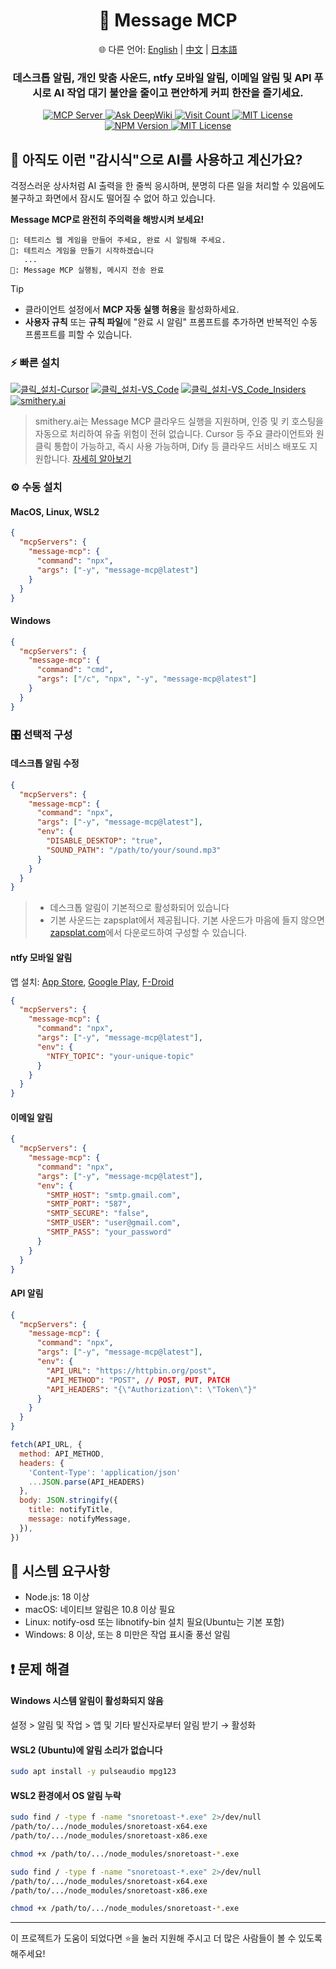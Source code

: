 <div align="center">
  <h1>💬 Message MCP</h1>
  <p>
    🌐 다른 언어:
    <a href="README.md">English</a> |
    <a href="README.zh.md">中文</a> |
    <a href="README.ja.md">日本語</a>
  </p>
  <h3>데스크톱 알림, 개인 맞춤 사운드, ntfy 모바일 알림, 이메일 알림 및 API 푸시로 AI 작업 대기 불안을 줄이고 편안하게 커피 한잔을 즐기세요.</h3>
  <a href="https://modelcontextprotocol.io">
    <img src="https://img.shields.io/badge/MCP-Server-gold?labelColor=wheat&color=limegreen" title="MCP Server"/>
  </a>
  <a href="https://deepwiki.com/gimjin/message-mcp">
    <img src="https://deepwiki.com/badge.svg" alt="Ask DeepWiki">
  </a>
  <a href="https://dash.cloudflare.com">
    <img src="https://message-mcp-werker.kimseongrim.workers.dev/visit-count.svg?v=5" title="Visit Count"/>
  </a>
  <a href="https://github.com/gimjin/message-mcp/blob/main/.github/workflows/ci.yml">
    <img src="https://img.shields.io/github/actions/workflow/status/gimjin/message-mcp/ci.yml" alt="MIT License">
  </a>
  <a href="https://www.npmjs.com/package/message-mcp">
    <img src="https://img.shields.io/npm/v/message-mcp" alt="NPM Version">
  </a>
  <a href="https://github.com/gimjin/message-mcp/blob/main/LICENSE">
    <img src="https://img.shields.io/github/license/gimjin/message-mcp" alt="MIT License">
  </a>
</div>

## 🤔 아직도 이런 "감시식"으로 AI를 사용하고 계신가요?

걱정스러운 상사처럼 AI 출력을 한 줄씩 응시하며, 분명히 다른 일을 처리할 수 있음에도 불구하고 화면에서 잠시도 떨어질 수 없어 하고 있습니다.

**Message MCP로 완전히 주의력을 해방시켜 보세요!**

```text
🧑: 테트리스 웹 게임을 만들어 주세요, 완료 시 알림해 주세요.
🤖: 테트리스 게임을 만들기 시작하겠습니다
   ...
💬: Message MCP 실행됨, 메시지 전송 완료
```

> [!TIP]
>
> - 클라이언트 설정에서 **MCP 자동 실행 허용**을 활성화하세요.
> - **사용자 규칙** 또는 **규칙 파일**에 "완료 시 알림" 프롬프트를 추가하면 반복적인 수동 프롬프트를 피할 수 있습니다.

### ⚡️ 빠른 설치

[![클릭_설치-Cursor](https://img.shields.io/badge/클릭_설치-Cursor-171717)](https://cursor.com/install-mcp?name=message-mcp&config=eyJjb21tYW5kIjogIm5weCIsImFyZ3MiOiBbIm1lc3NhZ2UtbWNwQGxhdGVzdCJdfQ==) [![클릭_설치-VS_Code](https://img.shields.io/badge/클릭_설치-VS_Code-0098FF)](https://insiders.vscode.dev/redirect?url=vscode:mcp/install?{%22name%22:%22message-mcp%22,%22command%22:%22npx%22,%22args%22:[%22message-mcp@latest%22]}) [![클릭_설치-VS_Code_Insiders](https://img.shields.io/badge/클릭_설치-VS_Code_Insiders-24bfa5)](https://insiders.vscode.dev/redirect?url=vscode-insiders:mcp/install?{%22name%22:%22message-mcp%22,%22command%22:%22npx%22,%22args%22:[%22message-mcp@latest%22]}) [![smithery.ai](https://smithery.ai/badge/@gimjin/message-mcp)](https://smithery.ai/server/@gimjin/message-mcp)

> smithery.ai는 Message MCP 클라우드 실행을 지원하며, 인증 및 키 호스팅을 자동으로 처리하여 유출 위험이 전혀 없습니다. Cursor 등 주요 클라이언트와 원클릭 통합이 가능하고, 즉시 사용 가능하며, Dify 등 클라우드 서비스 배포도 지원합니다. [자세히 알아보기](https://smithery.ai/docs/getting_started/quickstart_connect#one-click-connect-to-smithery-servers)

### ⚙️ 수동 설치

#### MacOS, Linux, WSL2

```json
{
  "mcpServers": {
    "message-mcp": {
      "command": "npx",
      "args": ["-y", "message-mcp@latest"]
    }
  }
}
```

#### Windows

```json
{
  "mcpServers": {
    "message-mcp": {
      "command": "cmd",
      "args": ["/c", "npx", "-y", "message-mcp@latest"]
    }
  }
}
```

### 🎛️ 선택적 구성

#### 데스크톱 알림 수정

```json
{
  "mcpServers": {
    "message-mcp": {
      "command": "npx",
      "args": ["-y", "message-mcp@latest"],
      "env": {
        "DISABLE_DESKTOP": "true",
        "SOUND_PATH": "/path/to/your/sound.mp3"
      }
    }
  }
}
```

> - 데스크톱 알림이 기본적으로 활성화되어 있습니다
> - 기본 사운드는 zapsplat에서 제공됩니다. 기본 사운드가 마음에 들지 않으면 [zapsplat.com](https://zapsplat.com/)에서 다운로드하여 구성할 수 있습니다.

#### ntfy 모바일 알림

앱 설치: [App Store](https://apps.apple.com/us/app/ntfy/id1625396347), [Google Play](https://play.google.com/store/apps/details?id=io.heckel.ntfy), [F-Droid](https://f-droid.org/en/packages/io.heckel.ntfy/)

```json
{
  "mcpServers": {
    "message-mcp": {
      "command": "npx",
      "args": ["-y", "message-mcp@latest"],
      "env": {
        "NTFY_TOPIC": "your-unique-topic"
      }
    }
  }
}
```

#### 이메일 알림

```json
{
  "mcpServers": {
    "message-mcp": {
      "command": "npx",
      "args": ["-y", "message-mcp@latest"],
      "env": {
        "SMTP_HOST": "smtp.gmail.com",
        "SMTP_PORT": "587",
        "SMTP_SECURE": "false",
        "SMTP_USER": "user@gmail.com",
        "SMTP_PASS": "your_password"
      }
    }
  }
}
```

#### API 알림

```json
{
  "mcpServers": {
    "message-mcp": {
      "command": "npx",
      "args": ["-y", "message-mcp@latest"],
      "env": {
        "API_URL": "https://httpbin.org/post",
        "API_METHOD": "POST", // POST, PUT, PATCH
        "API_HEADERS": "{\"Authorization\": \"Token\"}"
      }
    }
  }
}
```

```javascript
fetch(API_URL, {
  method: API_METHOD,
  headers: {
    'Content-Type': 'application/json'
    ...JSON.parse(API_HEADERS)
  },
  body: JSON.stringify({
    title: notifyTitle,
    message: notifyMessage,
  }),
})
```

## 📌 시스템 요구사항

- Node.js: 18 이상
- macOS: 네이티브 알림은 10.8 이상 필요
- Linux: notify-osd 또는 libnotify-bin 설치 필요(Ubuntu는 기본 포함)
- Windows: 8 이상, 또는 8 미만은 작업 표시줄 풍선 알림

## ❗️ 문제 해결

#### Windows 시스템 알림이 활성화되지 않음

설정 > 알림 및 작업 > 앱 및 기타 발신자로부터 알림 받기 → 활성화

#### WSL2 (Ubuntu)에 알림 소리가 없습니다

```bash
sudo apt install -y pulseaudio mpg123
```

#### WSL2 환경에서 OS 알림 누락

```bash
sudo find / -type f -name "snoretoast-*.exe" 2>/dev/null
/path/to/.../node_modules/snoretoast-x64.exe
/path/to/.../node_modules/snoretoast-x86.exe

chmod +x /path/to/.../node_modules/snoretoast-*.exe
```

```bash
sudo find / -type f -name "snoretoast-*.exe" 2>/dev/null
/path/to/.../node_modules/snoretoast-x64.exe
/path/to/.../node_modules/snoretoast-x86.exe

chmod +x /path/to/.../node_modules/snoretoast-*.exe
```

---

이 프로젝트가 도움이 되었다면 ⭐️을 눌러 지원해 주시고 더 많은 사람들이 볼 수 있도록 해주세요!
